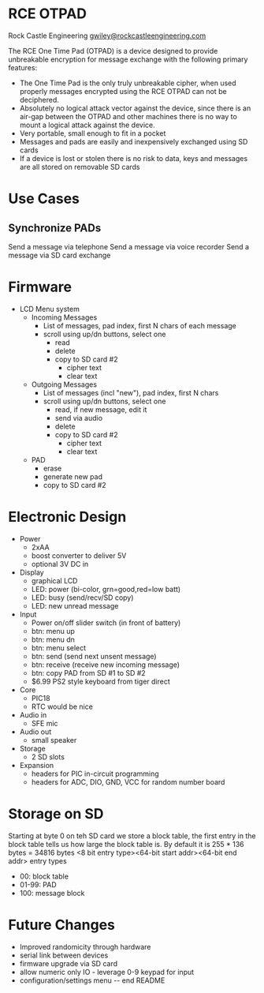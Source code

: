 RCE OTPAD
=========
Rock Castle Engineering
gwiley@rockcastleengineering.com

The RCE One Time Pad (OTPAD) is a device designed to provide unbreakable
encryption for message exchange with the following primary features:

* The One Time Pad is the only truly unbreakable cipher, when used properly messages encrypted using the RCE OTPAD can not be deciphered.
* Absolutely no logical attack vector against the device, since there is an air-gap between the OTPAD and other machines there is no way to mount a logical attack against the device.
* Very portable, small enough to fit in a pocket
* Messages and pads are easily and inexpensively exchanged using SD cards
* If a device is lost or stolen there is no risk to data, keys and messages are all stored on removable SD cards

Use Cases
=========

Synchronize PADs
----------------
Send a message via telephone
Send a message via voice recorder
Send a message via SD card exchange

Firmware
========
- LCD Menu system
	- Incoming Messages
		- List of messages, pad index, first N chars of each message
		- scroll using up/dn buttons, select one
			- read
			- delete
			- copy to SD card #2
				- cipher text
				- clear text
	- Outgoing Messages
		- List of messages (incl "new"), pad index, first N chars 
		- scroll using up/dn buttons, select one
			- read, if new message, edit it
			- send via audio
			- delete
			- copy to SD card #2
				- cipher text
				- clear text
	- PAD
		- erase
		- generate new pad
		- copy to SD card #2


Electronic Design
=================
- Power
	- 2xAA
	- boost converter to deliver 5V
	- optional 3V DC in
- Display
	- graphical LCD
	- LED: power (bi-color, grn=good,red=low batt)
	- LED: busy (send/recv/SD copy)
	- LED: new unread message
- Input
	- Power on/off slider switch (in front of battery)
	- btn: menu up
	- btn: menu dn
	- btn: menu select
	- btn: send (send next unsent message)
	- btn: receive (receive new incoming message)
	- btn: copy PAD from SD #1 to SD #2
	- $6.99 PS2 style keyboard from tiger direct
- Core
	- PIC18
	- RTC would be nice
- Audio in
	- SFE mic
- Audio out
	- small speaker
- Storage
	- 2 SD slots 
- Expansion
	- headers for PIC in-circuit programming
	- headers for ADC, DIO, GND, VCC for random number board

Storage on SD
=============
Starting at byte 0 on teh SD card we store a block table, the first entry in the block table tells us how large the block table is.  By default it is 255 * 136 bytes = 34816 bytes
<8 bit entry type><64-bit start addr><64-bit end addr>
entry types
* 00: block table
* 01-99: PAD
* 100: message block


Future Changes
==============
- Improved randomicity through hardware
- serial link between devices
- firmware upgrade via SD card
- allow numeric only IO - leverage 0-9 keypad for input
- configuration/settings menu
--
end README
